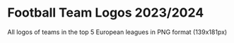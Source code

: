 # Football Team Logos 2023/2024
All logos of teams in the top 5 European leagues in PNG format (139x181px)
